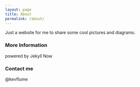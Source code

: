 ```yaml
---
layout: page
title: About
permalink: /about/
---
```


Just a website for me to share some cool pictures and diagrams.

### More Information

powered by Jekyll Now

### Contact me

@kevflume
